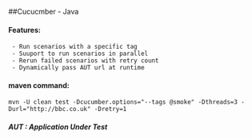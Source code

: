 ##Cucucmber - Java
#### Features:
```
 - Run scenarios with a specific tag
 - Suuport to run scenarios in parallel
 - Rerun failed scenarios with retry count
 - Dynamically pass AUT url at runtime 
```

#### maven command:
```
mvn -U clean test -Dcucumber.options="--tags @smoke" -Dthreads=3 -Durl="http://bbc.co.uk" -Dretry=1
```

###### **AUT : _Application Under Test_**
